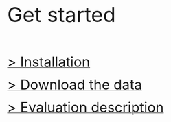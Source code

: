 <br> 

<font size="8"> Get started</font>

<br> 

<br> 
 
[<font size="6"> > Installation</font>](getstarted_install.md)
  
[<font size="6"> > Download the data</font>](getstarted_data.md) 
 
[<font size="6"> > Evaluation description</font>](getstarted_eval.md) 
 
